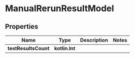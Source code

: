 
# ManualRerunResultModel

## Properties
| Name | Type | Description | Notes |
| ------------ | ------------- | ------------- | ------------- |
| **testResultsCount** | **kotlin.Int** |  |  |



